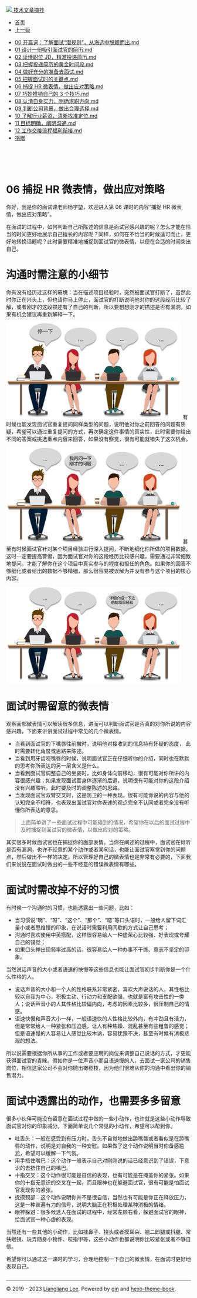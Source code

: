 <!DOCTYPE html>

<html xmlns="http://www.w3.org/1999/xhtml">
<head>
<head>
<meta content="text/html; charset=utf-8" http-equiv="Content-Type"/>
<meta content="width=device-width, initial-scale=1, maximum-scale=1.0, user-scalable=no" name="viewport"/>
<meta content="zh-cn" http-equiv="content-language"/>
<meta content="06 捕捉 HR 微表情，做出应对策略" name="description"/>
<link href="/static/favicon.png" rel="icon"/>
<title>06 捕捉 HR 微表情，做出应对策略 </title>
<link href="/static/index.css" rel="stylesheet"/>
<link href="/static/highlight.min.css" rel="stylesheet"/>
<script src="/static/highlight.min.js"></script>
<meta content="Hexo 4.2.0" name="generator"/>

</head>
<body>
<div class="book-container">
<div class="book-sidebar">
<div class="book-brand">
<a href="/">
<img src="/static/favicon.png"/>
<span>技术文章摘抄</span>
</a>
</div>
<div class="book-menu uncollapsible">
<ul class="uncollapsible">
<li><a class="current-tab" href="/">首页</a></li>
<li><a href="../">上一级</a></li>
</ul>
<ul class="uncollapsible">
<li>
<a class="menu-item" href="/%e4%b8%93%e6%a0%8f/12%e6%ad%a5%e9%80%9a%e5%85%b3%e6%b1%82%e8%81%8c%e9%9d%a2%e8%af%95-%e5%ae%8c/00%20%e5%bc%80%e7%af%87%e8%af%8d%ef%bc%9a%e4%ba%86%e8%a7%a3%e9%9d%a2%e8%af%95%e2%80%9c%e6%bd%9c%e8%a7%84%e5%88%99%e2%80%9d%ef%bc%8c%e4%bb%8e%e6%b5%b7%e9%80%89%e4%b8%ad%e8%84%b1%e9%a2%96%e8%80%8c%e5%87%ba.md" id="00 开篇词：了解面试“潜规则”，从海选中脱颖而出.md">00 开篇词：了解面试“潜规则”，从海选中脱颖而出.md</a>
</li>
<li>
<a class="menu-item" href="/%e4%b8%93%e6%a0%8f/12%e6%ad%a5%e9%80%9a%e5%85%b3%e6%b1%82%e8%81%8c%e9%9d%a2%e8%af%95-%e5%ae%8c/01%20%e8%ae%be%e8%ae%a1%e4%b8%80%e4%bb%bd%e5%90%b8%e5%bc%95%e9%9d%a2%e8%af%95%e5%ae%98%e7%9a%84%e7%ae%80%e5%8e%86.md" id="01 设计一份吸引面试官的简历.md">01 设计一份吸引面试官的简历.md</a>
</li>
<li>
<a class="menu-item" href="/%e4%b8%93%e6%a0%8f/12%e6%ad%a5%e9%80%9a%e5%85%b3%e6%b1%82%e8%81%8c%e9%9d%a2%e8%af%95-%e5%ae%8c/02%20%e8%af%bb%e6%87%82%e8%81%8c%e4%bd%8d%20JD%ef%bc%8c%e7%b2%be%e5%87%86%e6%8a%95%e9%80%92%e7%ae%80%e5%8e%86.md" id="02 读懂职位 JD，精准投递简历.md">02 读懂职位 JD，精准投递简历.md</a>
</li>
<li>
<a class="menu-item" href="/%e4%b8%93%e6%a0%8f/12%e6%ad%a5%e9%80%9a%e5%85%b3%e6%b1%82%e8%81%8c%e9%9d%a2%e8%af%95-%e5%ae%8c/03%20%e6%8a%8a%e6%8f%a1%e6%8a%95%e9%80%92%e7%ae%80%e5%8e%86%e7%9a%84%e9%bb%84%e9%87%91%e6%97%b6%e9%97%b4%e6%ae%b5.md" id="03 把握投递简历的黄金时间段.md">03 把握投递简历的黄金时间段.md</a>
</li>
<li>
<a class="menu-item" href="/%e4%b8%93%e6%a0%8f/12%e6%ad%a5%e9%80%9a%e5%85%b3%e6%b1%82%e8%81%8c%e9%9d%a2%e8%af%95-%e5%ae%8c/04%20%e5%81%9a%e5%a5%bd%e5%85%85%e5%88%86%e7%9a%84%e5%87%86%e5%a4%87%e5%8e%bb%e9%9d%a2%e8%af%95.md" id="04 做好充分的准备去面试.md">04 做好充分的准备去面试.md</a>
</li>
<li>
<a class="menu-item" href="/%e4%b8%93%e6%a0%8f/12%e6%ad%a5%e9%80%9a%e5%85%b3%e6%b1%82%e8%81%8c%e9%9d%a2%e8%af%95-%e5%ae%8c/05%20%e6%8a%8a%e6%8f%a1%e9%9d%a2%e8%af%95%e6%97%b6%e7%9a%84%e5%85%b3%e9%94%ae%e7%82%b9.md" id="05 把握面试时的关键点.md">05 把握面试时的关键点.md</a>
</li>
<li>
<a class="menu-item" href="/%e4%b8%93%e6%a0%8f/12%e6%ad%a5%e9%80%9a%e5%85%b3%e6%b1%82%e8%81%8c%e9%9d%a2%e8%af%95-%e5%ae%8c/06%20%e6%8d%95%e6%8d%89%20HR%20%e5%be%ae%e8%a1%a8%e6%83%85%ef%bc%8c%e5%81%9a%e5%87%ba%e5%ba%94%e5%af%b9%e7%ad%96%e7%95%a5.md" id="06 捕捉 HR 微表情，做出应对策略.md">06 捕捉 HR 微表情，做出应对策略.md</a>
</li>
<li>
<a class="menu-item" href="/%e4%b8%93%e6%a0%8f/12%e6%ad%a5%e9%80%9a%e5%85%b3%e6%b1%82%e8%81%8c%e9%9d%a2%e8%af%95-%e5%ae%8c/07%20%e5%b7%a7%e5%a6%99%e6%8e%a8%e9%94%80%e8%87%aa%e5%b7%b1%e7%9a%84%203%20%e4%b8%aa%e6%8a%80%e5%b7%a7.md" id="07 巧妙推销自己的 3 个技巧.md">07 巧妙推销自己的 3 个技巧.md</a>
</li>
<li>
<a class="menu-item" href="/%e4%b8%93%e6%a0%8f/12%e6%ad%a5%e9%80%9a%e5%85%b3%e6%b1%82%e8%81%8c%e9%9d%a2%e8%af%95-%e5%ae%8c/08%20%e8%ae%a4%e6%b8%85%e8%87%aa%e8%ba%ab%e5%ae%9e%e5%8a%9b%ef%bc%8c%e6%98%8e%e7%a1%ae%e6%b1%82%e8%81%8c%e6%96%b9%e5%90%91.md" id="08 认清自身实力，明确求职方向.md">08 认清自身实力，明确求职方向.md</a>
</li>
<li>
<a class="menu-item" href="/%e4%b8%93%e6%a0%8f/12%e6%ad%a5%e9%80%9a%e5%85%b3%e6%b1%82%e8%81%8c%e9%9d%a2%e8%af%95-%e5%ae%8c/09%20%e5%88%a4%e6%96%ad%e5%85%ac%e5%8f%b8%e8%83%8c%e6%99%af%ef%bc%8c%e5%81%9a%e5%87%ba%e5%90%88%e7%90%86%e9%80%89%e6%8b%a9.md" id="09 判断公司背景，做出合理选择.md">09 判断公司背景，做出合理选择.md</a>
</li>
<li>
<a class="menu-item" href="/%e4%b8%93%e6%a0%8f/12%e6%ad%a5%e9%80%9a%e5%85%b3%e6%b1%82%e8%81%8c%e9%9d%a2%e8%af%95-%e5%ae%8c/10%20%e4%ba%86%e8%a7%a3%e8%a1%8c%e4%b8%9a%e8%96%aa%e8%b5%84%ef%bc%8c%e6%b8%85%e6%99%b0%e6%89%be%e5%87%86%e5%ae%9a%e4%bd%8d.md" id="10 了解行业薪资，清晰找准定位.md">10 了解行业薪资，清晰找准定位.md</a>
</li>
<li>
<a class="menu-item" href="/%e4%b8%93%e6%a0%8f/12%e6%ad%a5%e9%80%9a%e5%85%b3%e6%b1%82%e8%81%8c%e9%9d%a2%e8%af%95-%e5%ae%8c/11%20%e7%9b%ae%e6%a0%87%e6%98%8e%e7%a1%ae%ef%bc%8c%e9%98%90%e6%98%8e%e6%b2%9f%e9%80%9a.md" id="11 目标明确，阐明沟通.md">11 目标明确，阐明沟通.md</a>
</li>
<li>
<a class="menu-item" href="/%e4%b8%93%e6%a0%8f/12%e6%ad%a5%e9%80%9a%e5%85%b3%e6%b1%82%e8%81%8c%e9%9d%a2%e8%af%95-%e5%ae%8c/12%20%e5%b7%a5%e4%bd%9c%e4%ba%a4%e6%8e%a5%e6%b5%81%e7%a8%8b%e7%a6%8f%e5%88%a9%e8%a1%94%e6%8e%a5.md" id="12 工作交接流程福利衔接.md">12 工作交接流程福利衔接.md</a>
</li>
<li><a href="/assets/捐赠.md">捐赠</a></li>
</ul>
</div>
</div>
<div class="sidebar-toggle" onclick="sidebar_toggle()" onmouseleave="remove_inner()" onmouseover="add_inner()">
<div class="sidebar-toggle-inner"></div>
</div>
<div class="off-canvas-content">
<div class="columns">
<div class="column col-12 col-lg-12">
<div class="book-navbar">
<header class="navbar">
<section class="navbar-section">
<a onclick="open_sidebar()">
<i class="icon icon-menu"></i>
</a>
</section>
</header>
</div>
<div class="book-content" style="max-width: 960px; margin: 0 auto;
    overflow-x: auto;
    overflow-y: hidden;">
<div class="book-post">

<p align="center" id="tip"></p>
<h1 class="title" data-id="06 捕捉 HR 微表情，做出应对策略" id="title">06 捕捉 HR 微表情，做出应对策略</h1>
<div><p>你好，我是你的面试课老师杨宇堃，欢迎进入第 06 课时的内容“捕捉 HR 微表情，做出应对策略”。</p>
<p>在面试的过程中，如何判断自己所陈述的信息是面试官感兴趣的呢？怎么才能在恰当的时间更好地展示自己擅长的内容呢？同样，如何在不恰当的时候适可而止，更好地转换话题呢？此时需要精准地捕捉到面试官的微表情，以便在合适的时间突出自己。</p>
<h1 id="沟通时需注意的小细节">沟通时需注意的小细节</h1>
<p>你有没有经历过这样的窘境：当在描述项目经验时，突然被面试官打断了，虽然此时你正在兴头上，但也请你马上停止，面试官的打断说明他对你的这段经历比较了解，或者刚才的这段描述有了自己的判断，所以要想想刚才的描述是否有漏洞，如果有机会建议再重新解释一下。</p>
<p><img alt="img" src="assets/CgpOIF3wtBiAL6n9AADfDRRFuSs837.png">
有时候也能发现面试官重复提问同样类型的问题，说明他对你之前回答的问题有质疑，希望可以通过重复提问的方式，再次确定这件事情的真实性，此时需要你给出不同的答案或挑选重点内容来回答，如果没有察觉，很有可能就错失了这次机会。</img></p>
<p><img alt="img" src="assets/CgpOIF3wtC-AEStgAADklBdAcW0776.png"/>
甚至有时候面试官针对某个项目经验进行深入提问，不断地细化你所做的项目数据。这时一定要提高警惕，因为面试官对你的这段经历比较感兴趣，需要通过非常细致地提问，才能了解你在这个项目中真实参与的程度和担任的角色。如果你的回答不够细化或者给出的数据不够精细，那么很容易被误解为并没有参与这个项目的核心内容。</p>
<p><img alt="img" src="assets/Cgq2xl3wtE-AT10PAADlFRIJoLc909.png"/></p>
<h1 id="面试时需留意的微表情">面试时需留意的微表情</h1>
<p>观察面部微表情可以解读很多信息，进而可以判断面试官是否真的对你所说的内容感兴趣，下面来讲讲面试过程中常见的几个微表情。</p>
<ul>
<li>当看到面试官的下嘴唇往前撇时，说明他对接收到的信息持有怀疑的态度， 此时需要转化角度或思路来陈述。</li>
<li>当看到用牙齿咬嘴唇的时候，说明面试官正在仔细听你的介绍，同时也在默默的思考你所表达的另一层含义是什么。</li>
<li>当看到面试官调整自己的坐姿时，比如身体向前移动，很有可能对你所讲的内容很感兴趣；如果发现面试官身体逐渐的后退，说明很有可能对你的这段介绍没有兴趣聆听，此时要及时的调整陈述的思路。</li>
<li>当发现面试官双臂交叉时，这是防卫的一种表现。很有可能你说的内容与他的认知完全不相符，也表现出面试官对你表述的观点完全不认同或者完全没有听懂你所表达的意思。</li>
</ul>
<blockquote>
<p>上面简单讲了一些面试过程中可能碰到的情况，希望你在以后的面试过程中及时捕捉到面试官的微表情，以做出应对的策略。</p>
</blockquote>
<p>其实很多时候面试官也在捕捉你的面部表情。当你在阐述的过程中，面试官在倾听是否有漏洞，也许不经意的某个动作或者某句话，也能让面试官察觉到你的问题点，然后做出不一样的决定。所以管理好自己的微表情也是非常有必要的，下面我们来说说在面试时做出的一些不经意的错误微表情有哪些。</p>
<h1 id="面试时需改掉不好的习惯">面试时需改掉不好的习惯</h1>
<p>有时候一个沟通时的习惯，也能透露出一些问题，比如：</p>
<ul>
<li>当习惯说“啊”、“呀”、“这个”、“那个”、“嗯”等口头语时，一般给人留下词汇量小或者思维慢的印象，在说话时需要利用间歇的方式让自己思考；</li>
<li>沟通时喜欢使用中英搭配，这样很容易给人一种虚荣心比较强、好表现或夸耀自己的错觉；</li>
<li>如果口头禅出现频率过高的话，很容易给人一种办事不干练、意志不坚定的印象。</li>
</ul>
<p>当然说话声音的大小或者语速的快慢等这些信息也能让面试官初步判断你是一个什么性格的人。</p>
<ul>
<li>说话声音的大小和一个人的性格联系非常紧密，喜欢大声说话的人，其性格比较以自我为中心，积极主动、行动力和支配欲强，也就是富有攻击性的一类人；说话声音小的人其性格比较偏内向，考虑的因素比较多，很压制自己的情感。</li>
<li>语速快慢和声音大小一样，一般语速快的人性格比较外向，有冲劲且有活力，但是常常给人一种紧张和压迫感，让人有种焦躁、混乱甚至有些粗鲁的感觉；但是语速慢的人容易让人感觉比较木讷，容易犹豫不决，甚至有时候有消极悲观的想法。</li>
</ul>
<p>所以说需要根据你所从事的工作或者要应聘的岗位来调整自己说话的方式，才更能获得面试官的青睐。假如你是一位声音小而且语速慢的人，去面试一家公司的销售岗位，相信这家公司不会对你抛出橄榄枝，因为他们很难从你的沟通中看出你的销售潜力。</p>
<h1 id="面试中透露出的动作-也需要多多留意">面试中透露出的动作，也需要多多留意</h1>
<p>很多小伙伴可能没有留意在面试过程中做的一些小动作，也许就是这些小动作导致面试官对你的印象减分。下面简单说几个常见的小动作，希望可以帮到你。</p>
<ul>
<li>吐舌头：一般在感受到有压力时，舌头不自觉地做出舔嘴唇或者看似是在舔嘴唇的动作，说明是对自我的一种安慰。如果做了这个动作说明当时你备感尴尬，希望可以缓解一下气氛。</li>
<li>用手捂住嘴巴：这个动作一般表示自己对刚刚说的话已经意识到了错误，下意识的去捂住自己的嘴巴。</li>
<li>十指交叉：这个动作很可能是自信的表现，也有可能是在掩盖你的紧张。如果你的十指无意识的交叉在一起，而且眼神也在躲避面试官，很有可能是怕面试官发现你的紧张。</li>
<li>抚摸颈部：这个动作说明你并不是很自信，当然也有可能是你正在释放压力，这是一种普遍有力的信号，说明大脑正在积极处理某种消极的情绪。</li>
<li>眼神躲避：很多候选人在面试的过程中，经常左顾右看，躲避面试官的眼神，给面试官一种心虚的表现。</li>
</ul>
<p>当然还有一些其他的小动作，比如揉鼻子、挠头或者摸耳朵、翘二郎腿或抖腿、常扶眼镜、玩弄随身小物件、咬指甲等，这些小动作也都说明你比较紧张或者不够自信。</p>
<p>希望你可以通过这一课时的学习，合理地控制一下自己的微表情，在面试时更好地表现自己。</p>
</div>
</div>
<div>
<div id="prePage" style="float: left">
</div>
<div id="nextPage" style="float: right">
</div>
</div>
</div>
</div>
</div>
<div class="copyright">
<hr/>
<p>© 2019 - 2023 <a href="/cdn-cgi/l/email-protection#5e323232676a6f6f6e691e39333f3732703d3133" target="_blank">Liangliang Lee</a>.
                    Powered by <a href="https://github.com/gin-gonic/gin" target="_blank">gin</a> and <a href="https://github.com/kaiiiz/hexo-theme-book" target="_blank">hexo-theme-book</a>.</p>
</div>
</div>
<a class="off-canvas-overlay" onclick="hide_canvas()"></a>
</div>
<script>(function(){function c(){var b=a.contentDocument||a.contentWindow.document;if(b){var d=b.createElement('script');d.innerHTML="window.__CF$cv$params={r:'8f09e19f793020e7',t:'MTczMzk2NjMxNS4wMDAwMDA='};var a=document.createElement('script');a.nonce='';a.src='/cdn-cgi/challenge-platform/scripts/jsd/main.js';document.getElementsByTagName('head')[0].appendChild(a);";b.getElementsByTagName('head')[0].appendChild(d)}}if(document.body){var a=document.createElement('iframe');a.height=1;a.width=1;a.style.position='absolute';a.style.top=0;a.style.left=0;a.style.border='none';a.style.visibility='hidden';document.body.appendChild(a);if('loading'!==document.readyState)c();else if(window.addEventListener)document.addEventListener('DOMContentLoaded',c);else{var e=document.onreadystatechange||function(){};document.onreadystatechange=function(b){e(b);'loading'!==document.readyState&&(document.onreadystatechange=e,c())}}}})();</script></body>

<script src="/static/index.js"></script>
</head></html>